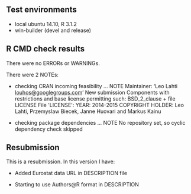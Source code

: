## Test environments
* local ubuntu 14.10, R 3.1.2
* win-builder (devel and release)

## R CMD check results
There were no ERRORs or WARNINGs. 

There were 2 NOTEs:

* checking CRAN incoming feasibility ... NOTE
Maintainer: ‘Leo Lahti <louhos@googlegroups.com>’
New submission
Components with restrictions and base license permitting such:
  BSD_2_clause + file LICENSE
File 'LICENSE':
  YEAR: 2014-2015
  COPYRIGHT HOLDER: Leo Lahti, Przemyslaw Biecek, Janne Huovari and Markus Kainu

* checking package dependencies ... NOTE
  No repository set, so cyclic dependency check skipped


## Resubmission
This is a resubmission. In this version I have:

* Added Eurostat data URL in DESCRIPTION file

* Starting to use Authors@R format in DESCRIPTION